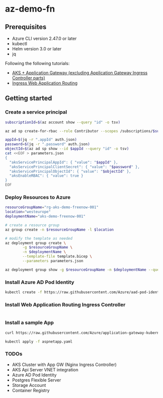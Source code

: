 # az-demo-fn

## Prerequisites

* Azure CLI version 2.47.0 or later
* kubectl
* Helm version 3.0 or later
* jq

Following the following tutorials:

* [AKS + Application Gateway (excluding Application Gateway Ingress Controller parts)](https://learn.microsoft.com/en-us/azure/application-gateway/ingress-controller-install-new)
* [Ingress Web Application Routing](https://learn.microsoft.com/en-us/azure/aks/web-app-routing?tabs=without-osm)

## Getting started

### Create a service principal

```bash
subscriptionId=$(az account show --query "id" -o tsv)

az ad sp create-for-rbac --role Contributor --scopes /subscriptions/$subscriptionId -o json > auth.json

appId=$(jq -r ".appId" auth.json)
password=$(jq -r ".password" auth.json)
objectId=$(az ad sp show --id $appId --query "id" -o tsv)
cat <<EOF > parameters.json
{
  "aksServicePrincipalAppId": { "value": "$appId" },
  "aksServicePrincipalClientSecret": { "value": "$password" },
  "aksServicePrincipalObjectId": { "value": "$objectId" },
  "aksEnableRBAC": { "value": true }
}
EOF
```

### Deploy Resources to Azure

```bash
resourceGroupName="rg-aks-demo-freenow-001"
location="westeurope"
deploymentName="aks-demo-freenow-001"

# create a resource group
az group create -n $resourceGroupName -l $location

# modify the template as needed
az deployment group create \
        -g $resourceGroupName \
        -n $deploymentName \
        --template-file template.bicep \
        --parameters parameters.json

az deployment group show -g $resourceGroupName -n $deploymentName --query "properties.outputs" -o json > deployment-outputs.json
```

### Install Azure AD Pod Identity

```bash
kubectl create -f https://raw.githubusercontent.com/Azure/aad-pod-identity/master/deploy/infra/deployment-rbac.yaml
```

### Install Web Application Routing Ingress Controller

```bash

```

### Install a sample App

```bash
curl https://raw.githubusercontent.com/Azure/application-gateway-kubernetes-ingress/master/docs/examples/aspnetapp.yaml -o aspnetapp.yaml

kubectl apply -f aspnetapp.yaml
```

### TODOs

* AKS Cluster with App GW (Nginx Ingress Controller)
* AKS Api Server VNET integration
* Azure AD Pod Identity
* Postgres Flexible Server
* Storage Account
* Container Registry
